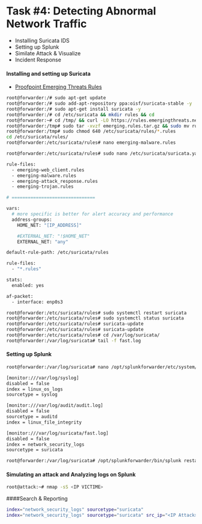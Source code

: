 # Task #4: Detecting Abnormal Network Traffic

- Installing Suricata IDS
- Setting up Splunk
- Similate Attack & Visualize
- Incident Response

#### Installing and setting up Suricata

- [Proofpoint Emerging Threats Rules](https://rules.emergingthreats.net/)

```sh
root@forwarder:/# sudo apt-get update
root@forwarder:/# sudo add-apt-repository ppa:oisf/suricata-stable -y
root@forwarder:/# sudo apt-get install suricata -y
root@forwarder:/# cd /etc/suricata && mkdir rules && cd
root@forwarder:~# cd /tmp/ && curl -LO https://rules.emergingthreats.net/open/suricata-6.0.8/emerging.rules.tar.gz
root@forwarder:/tmp# sudo tar -xvzf emerging.rules.tar.gz && sudo mv rules/*.rules /etc/suricata/rules/
root@forwarder:/tmp# sudo chmod 640 /etc/suricata/rules/*.rules
cd /etc/suricata/rules/
root@forwarder:/etc/suricata/rules# nano emerging-malware.rules
```

```sh
root@forwarder:/etc/suricata/rules# sudo nano /etc/suricata/suricata.yaml
```

```sh
rule-files:
  - emerging-web_client.rules
  - emerging-malware.rules
  - emerging-attack_response.rules
  - emerging-trojan.rules

# ===============================

vars:
  # more specific is better for alert accuracy and performance
  address-groups:
    HOME_NET: "[IP_ADDRESS]"

    #EXTERNAL_NET: "!$HOME_NET"
    EXTERNAL_NET: "any"

default-rule-path: /etc/suricata/rules

rule-files:
  - "*.rules"

stats:
  enabled: yes

af-packet:
  - interface: enp0s3
```

```sh
root@forwarder:/etc/suricata/rules# sudo systemctl restart suricata
root@forwarder:/etc/suricata/rules# sudo systemctl status suricata
root@forwarder:/etc/suricata/rules# suricata-update
root@forwarder:/etc/suricata/rules# suricata-update
root@forwarder:/etc/suricata/rules# cd /var/log/suricata/
root@forwarder:/var/log/suricata# tail -f fast.log
```

#### Setting up Splunk

```sh
root@forwarder:/var/log/suricata# nano /opt/splunkforwarder/etc/system/local/inputs.conf
```

```sh
[monitor:///var/log/syslog]
disabled = false
index = linux_os_logs
sourcetype = syslog

[monitor:///var/log/audit/audit.log]
disabled = false
sourcetype = auditd
index = linux_file_integrity

[monitor:///var/log/suricata/fast.log]
disabled = false
index = network_security_logs
sourcetype = suricata
```

```sh
root@forwarder:/var/log/suricata# /opt/splunkforwarder/bin/splunk restart
```

#### Simulating an attack and Analyzing logs on Splunk

```sh
root@attack:~# nmap -sS <IP VICTIME>
```

####Search & Reporting

```sh
index="network_security_logs" sourcetype="suricata"
index="network_security_logs" sourcetype="suricata" src_ip="<IP Attack>"
```
